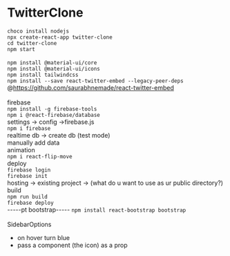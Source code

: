 # TwitterClone
 
`choco install nodejs`<br>
`npx create-react-app twitter-clone`<br>
`cd twitter-clone`<br>
`npm start`<br>
<br>
`npm install @material-ui/core`<br>
`npm install @material-ui/icons`<br>
`npm install tailwindcss`<br>
`npm install --save react-twitter-embed --legacy-peer-deps` @https://github.com/saurabhnemade/react-twitter-embed<br>
<br>
firebase<br>
`npm install -g firebase-tools`<br>
`npm i @react-firebase/database`<br>
settings -> config ->firebase.js<br>
`npm i firebase` <br>
realtime db -> create db (test mode)
<br>manually add data
<br>
animation<br>
`npm i react-flip-move`
<br>
deploy<br>
`firebase login`<br>
`firebase init`<br> hosting -> existing project -> (what do u want to use as ur public directory?) build<br>
`npm run build`<br>
`firebase deploy`<br>
-----pt bootstrap-----
`npm install react-bootstrap bootstrap`<br>
<br>
SidebarOptions
* on hover turn blue 
* pass a component (the icon) as a  prop
